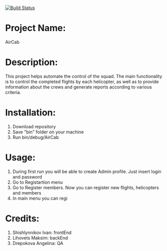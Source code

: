 [![Build Status](https://travis-ci.com/rexxmagtar/Lab5TPNo-money.svg?branch=master)](https://travis-ci.com/rexxmagtar/Lab5TPNo-money)
# Project Name: 
AirCab
# Description:
This project helps automate the control of the squad. The main functionality is to control the completed flights by each helicopter, as well as to provide information about the crews and generate reports according to various criteria.
# Installation:
1. Download repository
2. Save "bin" folder on your machine
3. Run bin/debug/AirCab
# Usage:
1. During first run you will be able to create Admin profile. Just insert login and password
2. Go to Registartion menu
3. Go to Register members. Now you can register new flights, helicopters and members
4. In main menu you can regi
# Credits:
1. Shishlynnikov Ivan: frontEnd
2. Lihovets Maksim: backEnd
3. Drepokova Angelina: QA





